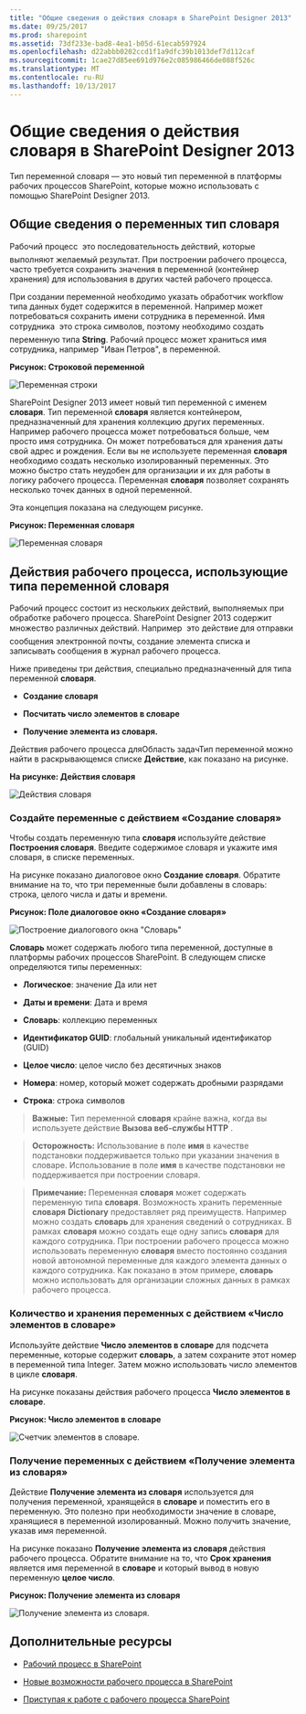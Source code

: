 ```yaml
---
title: "Общие сведения о действия словаря в SharePoint Designer 2013"
ms.date: 09/25/2017
ms.prod: sharepoint
ms.assetid: 73df233e-bad8-4ea1-b05d-61ecab597924
ms.openlocfilehash: d22abbb0202ccd1f1a9dfc39b1013def7d112caf
ms.sourcegitcommit: 1cae27d85ee691d976e2c085986466de088f526c
ms.translationtype: MT
ms.contentlocale: ru-RU
ms.lasthandoff: 10/13/2017
---
```

# <a name="understanding-dictionary-actions-in-sharepoint-designer-2013"></a>Общие сведения о действия словаря в SharePoint Designer 2013
Тип переменной словаря — это новый тип переменной в платформы рабочих процессов SharePoint, которые можно использовать с помощью SharePoint Designer 2013. 

   

## <a name="understanding-the-dictionary-variable-type"></a>Общие сведения о переменных тип словаря
<a name="section1"> </a>

Рабочий процесс  это последовательность действий, которые выполняют желаемый результат. При построении рабочего процесса, часто требуется сохранить значения в переменной (контейнер хранения) для использования в других частей рабочего процесса.
  
    
    
При создании переменной необходимо указать обработчик workflow типа данных будет содержится в переменной. Например может потребоваться сохранить имени сотрудника в переменной. Имя сотрудника  это строка символов, поэтому необходимо создать переменную типа **String**. Рабочий процесс может храниться имя сотрудника, например "Иван Петров", в переменной. 
  
    
    

**Рисунок: Строковой переменной**

  
    
    

  
    
    
![Переменная строки](../images/SPD-Dictionary-1a.png)
  
    
    
SharePoint Designer 2013 имеет новый тип переменной с именем **словаря**. Тип переменной **словаря** является контейнером, предназначенный для хранения коллекцию других переменных. Например рабочего процесса может потребоваться больше, чем просто имя сотрудника. Он может потребоваться для хранения даты свой адрес и рождения. Если вы не используете переменная **словаря** необходимо создать несколько изолированный переменных. Это можно быстро стать неудобен для организации и их для работы в логику рабочего процесса. Переменная **словаря** позволяет сохранять несколько точек данных в одной переменной.
  
    
    
Эта концепция показана на следующем рисунке.
  
    
    

**Рисунок: Переменная словаря**

  
    
    

  
    
    
![Переменная словаря](../images/SPD15-Dictionary-1b.png)
  
    
    

  
    
    

  
    
    

## <a name="workflow-actions-that-use-the-dictionary-variable-type"></a>Действия рабочего процесса, использующие типа переменной словаря
<a name="section2"> </a>

Рабочий процесс состоит из нескольких действий, выполняемых при обработке рабочего процесса. SharePoint Designer 2013 содержит множество различных действий. Например  это действие для отправки сообщения электронной почты, создание элемента списка и записывать сообщения в журнал рабочего процесса.
  
    
    
Ниже приведены три действия, специально предназначенный для типа переменной **словаря**.
  
    
    

- **Создание словаря**
    
  
- **Посчитать число элементов в словаре**
    
  
- **Получение элемента из словаря.**
    
  
Действия рабочего процесса дляОбласть задачТип переменной можно найти в раскрывающемся списке **Действие**, как показано на рисунке.
  
    
    

**На рисунке: Действия словаря**

  
    
    

  
    
    
![Действия словаря](../images/SPD15-Dictionary-2.png)
  
    
    

### <a name="create-variables-with-the-build-dictionary-action"></a>Создайте переменные с действием «Создание словаря»

Чтобы создать переменную типа **словаря** используйте действие **Построения словаря**. Введите содержимое словаря и укажите имя словаря, в списке переменных.
  
    
    
На рисунке показано диалоговое окно **Создание словаря**. Обратите внимание на то, что три переменные были добавлены в словарь: строка, целого числа и даты и времени.
  
    
    

**Рисунок: Поле диалоговое окно «Создание словаря»**

  
    
    

  
    
    
![Построение диалогового окна "Словарь"](../images/SPD15-BuildADictionaryDialog.png)
  
    
    
**Словарь** может содержать любого типа переменной, доступные в платформы рабочих процессов SharePoint. В следующем списке определяются типы переменных:
  
    
    

- **Логическое**: значение Да или нет
    
  
- **Даты и времени**: Дата и время
    
  
- **Словарь**: коллекцию переменных
    
  
- **Идентификатор GUID**: глобальный уникальный идентификатор (GUID)
    
  
- **Целое число**: целое число без десятичных знаков
    
  
- **Номера**: номер, который может содержать дробными разрядами
    
  
- **Строка**: строка символов
    
  

    
> **Важные:** Тип переменной **словаря** крайне важна, когда вы используете действие **Вызова веб-службы HTTP** .
  
    
    


    
> **Осторожность:** Использование в поле **имя** в качестве подстановки поддерживается только при указании значения в словаре. Использование в поле **имя** в качестве подстановки не поддерживается при построении словаря.
  
    
    


    
> **Примечание:** Переменная **словаря** может содержать переменную типа **словаря**. Возможность хранить переменные **словаря** **Dictionary** предоставляет ряд преимуществ. Например можно создать **словарь** для хранения сведений о сотрудниках. В рамках **словаря** можно создать еще одну запись **словаря** для каждого сотрудника. При построении рабочего процесса можно использовать переменную **словаря** вместо постоянно создания новой автономной переменные для каждого элемента данных о каждого сотрудника. Как показано в этом примере, **словарь** можно использовать для организации сложных данных в рамках рабочего процесса.
  
    
    


### <a name="count-and-store-variables-with-the-count-items-in-a-dictionary-action"></a>Количество и хранения переменных с действием «Число элементов в словаре»

Используйте действие **Число элементов в словаре** для подсчета переменные, которые содержит **словарь**, а затем сохраните этот номер в переменной типа Integer. Затем можно использовать число элементов в цикле **словаря**.
  
    
    
На рисунке показаны действия рабочего процесса **Число элементов в словаре**.
  
    
    

**Рисунок: Число элементов в словаре**

  
    
    

  
    
    
![Счетчик элементов в словаре.](../images/SPD15-CountItemsInDictionary.png)
  
    
    

  
    
    

  
    
    

### <a name="retrieve-variables-with-the-get-an-item-from-a-dictionary-action"></a>Получение переменных с действием «Получение элемента из словаря»

Действие **Получение элемента из словаря** используется для получения переменной, хранящейся в **словаре** и поместить его в переменную. Это полезно при необходимости значение в словаре, хранящиеся в переменной изолированный. Можно получить значение, указав имя переменной.
  
    
    
На рисунке показано **Получение элемента из словаря** действия рабочего процесса. Обратите внимание на то, что **Срок хранения** является имя переменной в **словаре** и который вывод в новую переменную **целое число**.
  
    
    

**Рисунок: Получение элемента из словаря**

  
    
    

  
    
    
![Получение элемента из словаря.](../images/SPD15-GetAnItemFromDictionary.png)
  
    
    

  
    
    

  
    
    

## <a name="additional-resources"></a>Дополнительные ресурсы
<a name="bk_addresources"> </a>


-  [Рабочий процесс в SharePoint](http://technet.microsoft.com/en-us/sharepoint/jj556245.aspx)
    
  
-  [Новые возможности рабочего процесса в SharePoint](http://msdn.microsoft.com/library/6ab8a28b-fa2f-4530-8b55-a7f663bf15ea.aspx)
    
  
-  [Приступая к работе с рабочего процесса SharePoint](http://msdn.microsoft.com/library/cc73be76-a329-449f-90ab-86822b1c2ee8.aspx)
    
  

  
    
    

